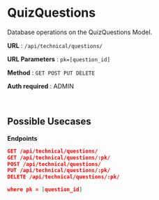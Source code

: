 # QuizQuestions

Database operations on the QuizQuestions Model. 

**URL** : `/api/technical/questions/`

**URL Parameters** : `pk=[question_id]`

**Method** : `GET POST PUT DELETE`

**Auth required** : ADMIN

<br>

## Possible Usecases

**Endpoints**

```json
GET /api/technical/questions/
GET /api/technical/questions/:pk/
POST /api/technical/questions/
PUT /api/technical/questions/:pk/
DELETE /api/technical/questions/:pk/

where pk = [question_id]
```